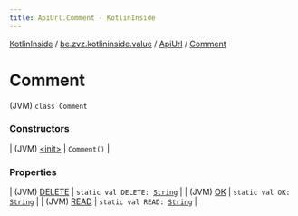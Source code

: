 ```yaml
---
title: ApiUrl.Comment - KotlinInside
---
```


[KotlinInside](../../../index.html) / [be.zvz.kotlininside.value](../../index.html) / [ApiUrl](../index.html) / [Comment](./index.html)

# Comment

(JVM) `class Comment`

### Constructors

| (JVM) [&lt;init&gt;](-init-.html) | `Comment()` |

### Properties

| (JVM) [DELETE](-d-e-l-e-t-e.html) | `static val DELETE: `[`String`](https://kotlinlang.org/api/latest/jvm/stdlib/kotlin/-string/index.html) |
| (JVM) [OK](-o-k.html) | `static val OK: `[`String`](https://kotlinlang.org/api/latest/jvm/stdlib/kotlin/-string/index.html) |
| (JVM) [READ](-r-e-a-d.html) | `static val READ: `[`String`](https://kotlinlang.org/api/latest/jvm/stdlib/kotlin/-string/index.html) |

